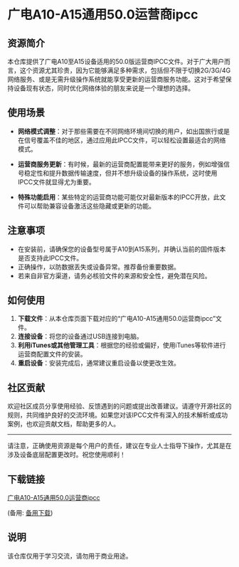 # 广电A10-A15通用50.0运营商ipcc

## 资源简介

本仓库提供了广电A10至A15设备适用的50.0版运营商IPCC文件。对于广大用户而言，这个资源尤其珍贵，因为它能够满足多种需求，包括但不限于切换2G/3G/4G网络服务、或是无需升级操作系统就能享受更新的运营商服务功能。这对于希望保持设备现有状态，同时优化网络体验的朋友来说是一个理想的选择。

## 使用场景

- **网络模式调整**：对于那些需要在不同网络环境间切换的用户，如出国旅行或是在信号覆盖不佳的地区，通过应用此IPCC文件，可以轻松设置最适合的网络模式。
  
- **运营商服务更新**：有时候，最新的运营商配置能带来更好的服务，例如增强信号稳定性和提升数据传输速度，但并不想升级设备的操作系统，这时使用IPCC文件就显得尤为重要。

- **特殊功能启用**：某些特定的运营商功能可能仅对最新版本的IPCC开放，此文件可以帮助兼容设备激活这些隐藏或更新的功能。

## 注意事项

- 在安装前，请确保您的设备型号属于A10到A15系列，并确认当前的固件版本是否支持此IPCC文件。
- 正确操作，以防数据丢失或设备异常。推荐备份重要数据。
- 若来自非官方渠道，请务必核验文件的来源和安全性，避免潜在风险。

## 如何使用

1. **下载文件**：从本仓库页面下载对应的“广电A10-A15通用50.0运营商ipcc”文件。
2. **连接设备**：将您的设备通过USB连接到电脑。
3. **利用iTunes或其他管理工具**：根据您的经验或偏好，使用iTunes等软件进行运营商配置文件的安装。
4. **重启设备**：安装完成后，通常建议重启设备以使更改生效。

## 社区贡献

欢迎社区成员分享使用经验、反馈遇到的问题或提出改善建议。请遵守开源社区的规则，共同维护良好的交流环境。如果您对该IPCC文件有深入的技术解析或成功案例，也欢迎贡献文档，帮助更多的人。

---

请注意，正确使用资源是每个用户的责任，建议在专业人士指导下操作，尤其是在涉及设备底层配置更改时。祝您使用顺利！

## 下载链接
[广电A10-A15通用50.0运营商ipcc](https://pan.quark.cn/s/85365bae2b1e) 

(备用: [备用下载](https://pan.baidu.com/s/1UBZ7gSsTZyEd0lEJweTnIA?pwd=1234))

## 说明

该仓库仅用于学习交流，请勿用于商业用途。
